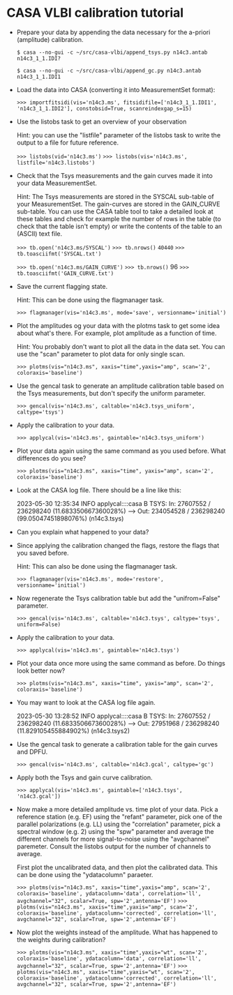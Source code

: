 # CASA VLBI calibration tutorial

- Prepare your data by appending the data necessary for the a-priori
  (amplitude) calibration.

  `$ casa --no-gui -c ~/src/casa-vlbi/append_tsys.py n14c3.antab n14c3_1_1.IDI?`

  `$ casa --no-gui -c ~/src/casa-vlbi/append_gc.py n14c3.antab n14c3_1_1.IDI1`

- Load the data into CASA (converting it into MeasurementSet format):

  `>>> importfitsidi(vis='n14c3.ms', fitsidifile=['n14c3_1_1.IDI1', 'n14c3_1_1.IDI2'], constobsid=True, scanreindexgap_s=15)`

- Use the listobs task to get an overview of your observation

  Hint: you can use the "listfile" parameter of the listobs task to
  write the output to a file for future reference.

  `>>> listobs(vid='n14c3.ms')`
  `>>> listobs(vis='n14c3.ms', listfile='n14c3.listobs')`

- Check that the Tsys measurements and the gain curves made it into
  your data MeasurementSet.

  Hint: The Tsys measurements are stored in the SYSCAL sub-table of your
  MeasurementSet.  The gain-curves are stored in the GAIN_CURVE
  sub-table.  You can use the CASA table tool to take a detailed look at
  these tables and check for example the number of rows in the table (to
  check that the table isn't empty) or write the contents of the table
  to an (ASCII) text file.

  `>>> tb.open('n14c3.ms/SYSCAL')`
  `>>> tb.nrows()`
  `40440`
  `>>> tb.toasciifmt('SYSCAL.txt')`

  `>>> tb.open('n14c3.ms/GAIN_CURVE')`
  `>>> tb.nrows()`
  96
  `>>> tb.toasciifmt('GAIN_CURVE.txt')`

- Save the current flagging state.

  Hint: This can be done using the flagmanager task.

  `>>> flagmanager(vis='n14c3.ms', mode='save', versionname='initial')`

- Plot the amplitudes og your data with the plotms task to get some idea
  about what's there.  For example, plot amplitude as a function of
  time.

  Hint: You probably don't want to plot all the data in the data set.
  You can use the "scan" parameter to plot data for only single scan.

  `>>> plotms(vis="n14c3.ms", xaxis="time",yaxis="amp", scan='2', coloraxis='baseline')`


- Use the gencal task to generate an amplitude calibration table based
  on the Tsys measurements, but don't specify the uniform parameter.

  `>>> gencal(vis='n14c3.ms', caltable='n14c3.tsys_uniform', caltype='tsys')`

- Apply the calibration to your data.

  `>>> applycal(vis='n14c3.ms', gaintable='n14c3.tsys_uniform')`

- Plot your data again using the same command as you used before.
  What differences do you see?

  `>>> plotms(vis="n14c3.ms", xaxis="time", yaxis="amp", scan='2', coloraxis='baseline')`

- Look at the CASA log file.  There should be a line like this:

  2023-05-30 12:35:34     INFO    applycal::::casa           B TSYS: In: 27607552 / 236298240   (11.683350667360028%) --> Out: 234054528 / 236298240   (99.05047451898076%) (n14c3.tsys)

- Can you explain what happened to your data?

- Since applying the calibration changed the flags, restore the flags
  that you saved before.

  Hint: This can also be done using the flagmanager task.

  `>>> flagmanager(vis='n14c3.ms', mode='restore', versionname='initial')`

- Now regenerate the Tsys calibration table but add the "unifrom=False" parameter.

  `>>> gencal(vis='n14c3.ms', caltable='n14c3.tsys', caltype='tsys', uniform=False)`

- Apply the calibration to your data.

  `>>> applycal(vis='n14c3.ms', gaintable='n14c3.tsys')`

- Plot your data once more using the same command as before.  Do
  things look better now?

  `>>> plotms(vis="n14c3.ms", xaxis="time", yaxis="amp", scan='2', coloraxis='baseline')`

- You may want to look at the CASA log file again.

  2023-05-30 13:28:52     INFO    applycal::::casa           B TSYS: In: 27607552 / 236298240   (11.683350667360028%) --> Out: 27951968 / 236298240   (11.829105455884902%) (n14c3.tsys2)

- Use the gencal task to generate a calibration table for the gain curves and DPFU.

  `>>> gencal(vis='n14c3.ms', caltable='n14c3.gcal', caltype='gc')`

- Apply both the Tsys and gain curve calibration.

  `>>> applycal(vis='n14c3.ms', gaintable=['n14c3.tsys', 'n14c3.gcal'])`

- Now make a more detailed amplitude vs. time plot of your data.  Pick a
  reference station (e.g. EF) using the "refant" parameter, pick one of
  the parallel polarizations (e.g. LL) using the "correlation"
  parameter, pick a spectral window (e.g. 2) using the "spw" parameter
  and average the different channels for more signal-to-noise using the
  "avgchannel" paremeter.  Consult the listobs output for the number of
  channels to average.

  First plot the uncalibrated data, and then plot the calibrated
  data.  This can be done using the "ydatacolumn" paraeter.

  `>>> plotms(vis="n14c3.ms", xaxis="time",yaxis="amp", scan='2', coloraxis='baseline', ydatacolumn='data', correlation='ll', avgchannel="32", scalar=True, spw='2',antenna='EF')`
  `>>> plotms(vis="n14c3.ms", xaxis="time",yaxis="amp", scan='2', coloraxis='baseline', ydatacolumn='corrected', correlation='ll', avgchannel="32", scalar=True, spw='2',antenna='EF')`


- Now plot the weights instead of the amplitude.  What has happened to the weights  during calibration?

  `>>> plotms(vis="n14c3.ms", xaxis="time",yaxis="wt", scan='2', coloraxis='baseline', ydatacolumn='data', correlation='ll', avgchannel="32", scalar=True, spw='2',antenna='EF')`
  `>>> plotms(vis="n14c3.ms", xaxis="time",yaxis="wt", scan='2', coloraxis='baseline', ydatacolumn='corrected', correlation='ll', avgchannel="32", scalar=True, spw='2',antenna='EF')`

